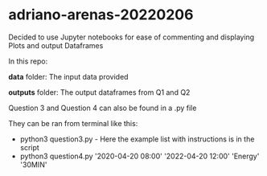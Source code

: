 # adriano-arenas-20220206

Decided to use Jupyter notebooks for ease of commenting and displaying Plots and output Dataframes

In this repo:

**data** folder: The input data provided

**outputs** folder: The output dataframes from Q1 and Q2

Question 3 and Question 4 can also be found in a .py file


They can be ran from terminal like this: 
- python3 question3.py - Here the example list with instructions is in the script
- python3 question4.py '2020-04-20 08:00' '2022-04-20 12:00' 'Energy' '30MIN'

